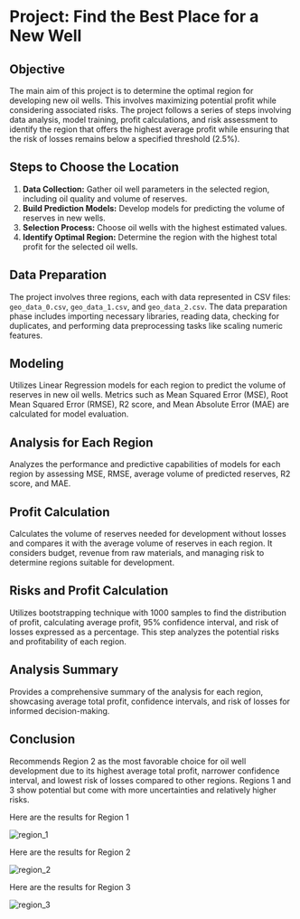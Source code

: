 # Project: Find the Best Place for a New Well

## Objective
The main aim of this project is to determine the optimal region for developing new oil wells. This involves maximizing potential profit while considering associated risks. The project follows a series of steps involving data analysis, model training, profit calculations, and risk assessment to identify the region that offers the highest average profit while ensuring that the risk of losses remains below a specified threshold (2.5%).

## Steps to Choose the Location
1. **Data Collection:** Gather oil well parameters in the selected region, including oil quality and volume of reserves.
2. **Build Prediction Models:** Develop models for predicting the volume of reserves in new wells.
3. **Selection Process:** Choose oil wells with the highest estimated values.
4. **Identify Optimal Region:** Determine the region with the highest total profit for the selected oil wells.

## Data Preparation
The project involves three regions, each with data represented in CSV files: `geo_data_0.csv`, `geo_data_1.csv`, and `geo_data_2.csv`. The data preparation phase includes importing necessary libraries, reading data, checking for duplicates, and performing data preprocessing tasks like scaling numeric features.

## Modeling
Utilizes Linear Regression models for each region to predict the volume of reserves in new oil wells. Metrics such as Mean Squared Error (MSE), Root Mean Squared Error (RMSE), R2 score, and Mean Absolute Error (MAE) are calculated for model evaluation.

## Analysis for Each Region
Analyzes the performance and predictive capabilities of models for each region by assessing MSE, RMSE, average volume of predicted reserves, R2 score, and MAE.

## Profit Calculation
Calculates the volume of reserves needed for development without losses and compares it with the average volume of reserves in each region. It considers budget, revenue from raw materials, and managing risk to determine regions suitable for development.

## Risks and Profit Calculation
Utilizes bootstrapping technique with 1000 samples to find the distribution of profit, calculating average profit, 95% confidence interval, and risk of losses expressed as a percentage. This step analyzes the potential risks and profitability of each region.

## Analysis Summary
Provides a comprehensive summary of the analysis for each region, showcasing average total profit, confidence intervals, and risk of losses for informed decision-making.

## Conclusion
Recommends Region 2 as the most favorable choice for oil well development due to its highest average total profit, narrower confidence interval, and lowest risk of losses compared to other regions. Regions 1 and 3 show potential but come with more uncertainties and relatively higher risks.

Here are the results for Region 1

![region_1](https://github.com/anthony-callender/TripleTen_projects/assets/129457454/12d46ca6-811e-4450-bc0b-073120564bf1)

Here are the results for Region 2

![region_2](https://github.com/anthony-callender/TripleTen_projects/assets/129457454/b0e0c3f0-e315-4032-838d-e5fd46af95e9)

Here are the results for Region 3

![region_3](https://github.com/anthony-callender/TripleTen_projects/assets/129457454/89359ebe-c572-4d06-93c4-e170e67017d1)



